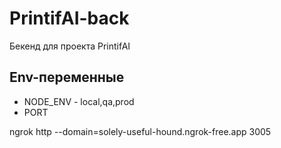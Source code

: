 # PrintifAI-back

Бекенд для проекта PrintifAI

## Env-переменные

- NODE_ENV - local,qa,prod
- PORT


ngrok http --domain=solely-useful-hound.ngrok-free.app 3005
